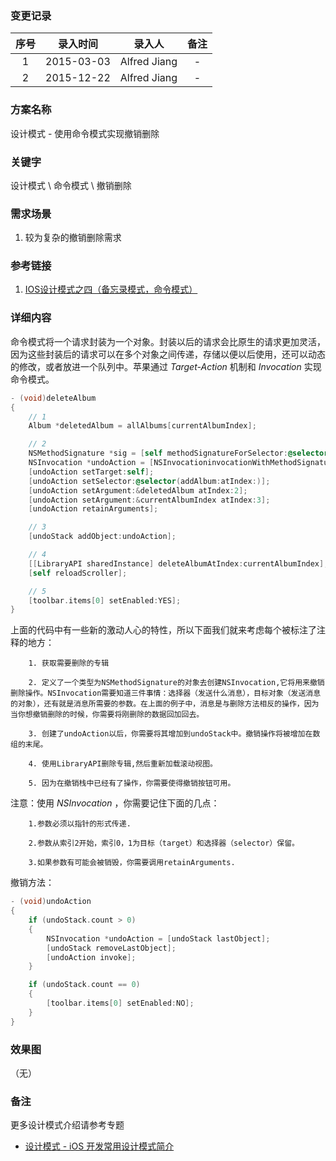 ### 变更记录

| 序号 | 录入时间 | 录入人 | 备注 |
|:--------:|:--------:|:--------:|:--------:|
| 1 | 2015-03-03 | Alfred Jiang | - |
| 2 | 2015-12-22 | Alfred Jiang | - |

### 方案名称

设计模式 - 使用命令模式实现撤销删除

### 关键字

设计模式 \ 命令模式 \ 撤销删除

### 需求场景

1. 较为复杂的撤销删除需求

### 参考链接

1. [IOS设计模式之四（备忘录模式，命令模式）](http://xmuzyq.iteye.com/blog/1942386)

### 详细内容

命令模式将一个请求封装为一个对象。封装以后的请求会比原生的请求更加灵活，因为这些封装后的请求可以在多个对象之间传递，存储以便以后使用，还可以动态的修改，或者放进一个队列中。苹果通过 *Target-Action* 机制和 *Invocation* 实现命令模式。
```objectivec
- (void)deleteAlbum
{
    // 1
    Album *deletedAlbum = allAlbums[currentAlbumIndex];

    // 2
    NSMethodSignature *sig = [self methodSignatureForSelector:@selector(addAlbum:atIndex:)];
    NSInvocation *undoAction = [NSInvocationinvocationWithMethodSignature:sig];
    [undoAction setTarget:self];
    [undoAction setSelector:@selector(addAlbum:atIndex:)];
    [undoAction setArgument:&deletedAlbum atIndex:2];
    [undoAction setArgument:&currentAlbumIndex atIndex:3];
    [undoAction retainArguments];

    // 3
    [undoStack addObject:undoAction];

    // 4
    [[LibraryAPI sharedInstance] deleteAlbumAtIndex:currentAlbumIndex];
    [self reloadScroller];

    // 5
    [toolbar.items[0] setEnabled:YES];
}
```
上面的代码中有一些新的激动人心的特性，所以下面我们就来考虑每个被标注了注释的地方：
```
    1. 获取需要删除的专辑

    2. 定义了一个类型为NSMethodSignature的对象去创建NSInvocation,它将用来撤销删除操作。NSInvocation需要知道三件事情：选择器（发送什么消息），目标对象（发送消息的对象），还有就是消息所需要的参数。在上面的例子中，消息是与删除方法相反的操作，因为当你想撤销删除的时候，你需要将刚删除的数据回加回去。

    3. 创建了undoAction以后，你需要将其增加到undoStack中。撤销操作将被增加在数组的末尾。

    4. 使用LibraryAPI删除专辑,然后重新加载滚动视图。

    5. 因为在撤销栈中已经有了操作，你需要使得撤销按钮可用。
```
注意：使用 *NSInvocation* ，你需要记住下面的几点：
```
    1.参数必须以指针的形式传递.

    2.参数从索引2开始，索引0，1为目标（target）和选择器（selector）保留。

    3.如果参数有可能会被销毁，你需要调用retainArguments.
```
撤销方法：
```objectivec
- (void)undoAction
{
    if (undoStack.count > 0)
    {
        NSInvocation *undoAction = [undoStack lastObject];
        [undoStack removeLastObject];
        [undoAction invoke];
    }

    if (undoStack.count == 0)
    {
        [toolbar.items[0] setEnabled:NO];
    }
}
```

### 效果图
（无）

### 备注

更多设计模式介绍请参考专题
* [设计模式 - iOS 开发常用设计模式简介](Note_00017_20151221.md)
